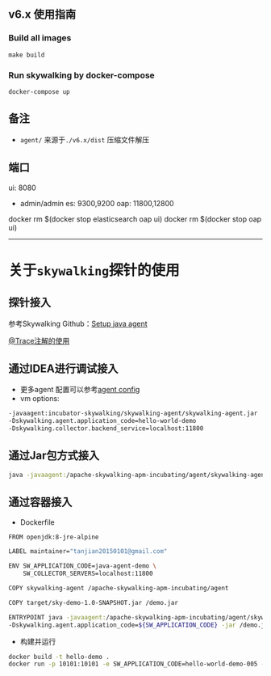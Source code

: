 ## v6.x 使用指南
### Build all images

```shell
make build
```

### Run skywalking by docker-compose

```shell
docker-compose up
```

## 备注
- `agent/` 来源于`./v6.x/dist` 压缩文件解压

## 端口
ui: 8080
  - admin/admin
es: 9300,9200
oap: 11800,12800

docker rm  $(docker stop elasticsearch oap ui)
docker rm  $(docker stop oap ui)

---
# 关于`skywalking`探针的使用
## 探针接入
参考Skywalking Github：[Setup java agent](https://github.com/apache/incubator-skywalking/blob/master/docs/en/setup/service-agent/java-agent/README.md)

[@Trace注解的使用](https://github.com/apache/incubator-skywalking/blob/master/docs/en/setup/service-agent/java-agent/Application-toolkit-trace.md)

## 通过IDEA进行调试接入
- 更多agent 配置可以参考[agent config](https://github.com/apache/incubator-skywalking/blob/master/apm-sniffer/config/agent.config)
- vm options:

```bash
-javaagent:incubator-skywalking/skywalking-agent/skywalking-agent.jar
-Dskywalking.agent.application_code=hello-world-demo
-Dskywalking.collector.backend_service=localhost:11800
```

## 通过Jar包方式接入

```bash
java -javaagent:/apache-skywalking-apm-incubating/agent/skywalking-agent.jar -Dskywalking.collector.backend_service=localhost -Dskywalking.agent.application_code=hello-world-demo-0004 -jar target/sky-demo-1.0-SNAPSHOT.jar

```

## 通过容器接入
- Dockerfile

```bash
FROM openjdk:8-jre-alpine

LABEL maintainer="tanjian20150101@gmail.com"

ENV SW_APPLICATION_CODE=java-agent-demo \
	SW_COLLECTOR_SERVERS=localhost:11800

COPY skywalking-agent /apache-skywalking-apm-incubating/agent

COPY target/sky-demo-1.0-SNAPSHOT.jar /demo.jar

ENTRYPOINT java -javaagent:/apache-skywalking-apm-incubating/agent/skywalking-agent.jar -Dskywalking.collector.backend_service=${SW_COLLECTOR_SERVERS} \
-Dskywalking.agent.application_code=${SW_APPLICATION_CODE} -jar /demo.jar

```

- 构建并运行

```bash
docker build -t hello-demo .
docker run -p 10101:10101 -e SW_APPLICATION_CODE=hello-world-demo-005 -e SW_COLLECTOR_SERVERS=127.10.0.2:11800 hello-demo

```
